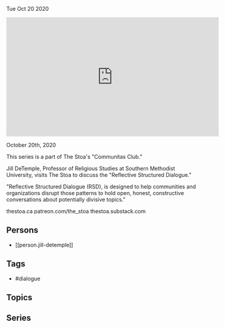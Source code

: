 



Tue Oct 20 2020

<iframe width="560" height="315" src="https://www.youtube.com/embed/R7zKHYokgRQ" title="Reflective Structured Dialogue w/ Jill DeTemple" frameborder="0" allow="accelerometer; autoplay; clipboard-write; encrypted-media; gyroscope; picture-in-picture" allowfullscreen ></iframe>

October 20th, 2020

This series is a part of The Stoa's "Communitas Club."

Jill DeTemple, Professor of Religious Studies at Southern Methodist University, visits The Stoa to discuss the "Reflective Structured Dialogue."

"Reflective Structured Dialogue (RSD), is designed to help communities and organizations disrupt those patterns to hold open, honest, constructive conversations about potentially divisive topics."

thestoa.ca
patreon.com/the_stoa
thestoa.substack.com

## Persons

- [[person.jill-detemple]]

## Tags

- #dialogue

## Topics



## Series



